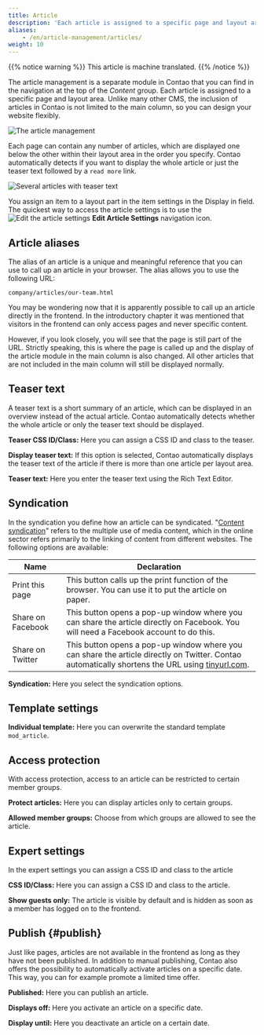 ```yaml
---
title: Article
description: 'Each article is assigned to a specific page and layout area.'
aliases:
    - /en/article-management/articles/
weight: 10
---
```


{{% notice warning %}}
This article is machine translated.
{{% /notice %}}

The article management is a separate module in Contao that you can find in the navigation at the top of the *Content* group. Each article is assigned to a specific page and layout area. Unlike many other CMS, the inclusion of articles in Contao is not limited to the main column, so you can design your website flexibly.

![The article management](/de/article-management/images/de/die-artikelverwaltung.png?classes=shadow)

Each page can contain any number of articles, which are displayed one below the other within their layout area in the order you specify. Contao automatically detects if you want to display the whole article or just the teaser text followed by a `read more` link.

![Several articles with teaser text](/de/article-management/images/de/mehrere-artikel-mit-teasertext.png?classes=shadow)

You assign an item to a layout part in the item settings in the Display in field. The quickest way to access the article settings is to use the ![Edit the article settings](/de/icons/header.svg?classes=icon) **Edit Article Settings** navigation icon.

## Article aliases

The alias of an article is a unique and meaningful reference that you can use to call up an article in your browser. The alias allows you to use the following URL:

`company/articles/our-team.html`

You may be wondering now that it is apparently possible to call up an article directly in the frontend. In the introductory chapter it was mentioned that visitors in the frontend can only access pages and never specific content.

However, if you look closely, you will see that the page is still part of the URL. Strictly speaking, this is where the page is called up and the display of the article module in the main column is also changed. All other articles that are not included in the main column will still be displayed normally.

## Teaser text

A teaser text is a short summary of an article, which can be displayed in an overview instead of the actual article. Contao automatically detects whether the whole article or only the teaser text should be displayed.

**Teaser CSS ID/Class:** Here you can assign a CSS ID and class to the teaser.

**Display teaser text:** If this option is selected, Contao automatically displays the teaser text of the article if there is more than one article per layout area.

**Teaser text:** Here you enter the teaser text using the Rich Text Editor.

## Syndication

In the syndication you define how an article can be syndicated. "[Content syndication](https://de.wikipedia.org/wiki/Content-Syndication)" refers to the multiple use of media content, which in the online sector refers primarily to the linking of content from different websites. The following options are available:

| Name | Declaration |
| ---- | ----------- |
| Print this page | This button calls up the print function of the browser. You can use it to put the article on paper. |
| Share on Facebook | This button opens a pop-up window where you can share the article directly on Facebook. You will need a Facebook account to do this. |
| Share on Twitter | This button opens a pop-up window where you can share the article directly on Twitter. Contao automatically shortens the URL using [tinyurl.com](https://tinyurl.com/). |

**Syndication:** Here you select the syndication options.

## Template settings

**Individual template:** Here you can overwrite the standard template `mod_article`.

## Access protection

With access protection, access to an article can be restricted to certain member groups.

**Protect articles:** Here you can display articles only to certain groups.

**Allowed member groups:** Choose from which groups are allowed to see the article.

## Expert settings

In the expert settings you can assign a CSS ID and class to the article

**CSS ID/Class:** Here you can assign a CSS ID and class to the article.

**Show guests only:** The article is visible by default and is hidden as soon as a member has logged on to the frontend.

## Publish {#publish}

Just like pages, articles are not available in the frontend as long as they have not been published. In addition to manual publishing, Contao also offers the possibility to automatically activate articles on a specific date. This way, you can for example promote a limited time offer.

**Published:** Here you can publish an article.

**Displays off:** Here you activate an article on a specific date.

**Display until:** Here you deactivate an article on a certain date.
